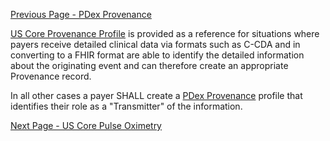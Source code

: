 [Previous Page - PDex Provenance](PDexProvenance.html)

[US Core Provenance Profile](https://www.hl7.org/fhir/us/core/StructureDefinition-us-core-provenance.html) is provided as a reference for situations where payers
receive detailed clinical data via formats such as C-CDA and in converting to a
FHIR format are able to identify the detailed information about the originating 
event and can therefore create an appropriate Provenance record.

In all other cases a payer SHALL create a [PDex Provenance](PDexProvenance.html)
profile that identifies their role as a "Transmitter" of the information.

[Next Page - US Core Pulse Oximetry](USCorePulseOximetry.html)

